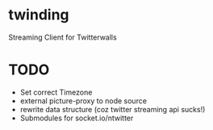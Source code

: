 twinding
========

Streaming Client for Twitterwalls


TODO
========

* Set correct Timezone
* external picture-proxy to node source
* rewrite data structure (coz twitter streaming api sucks!)
* Submodules for socket.io/ntwitter
